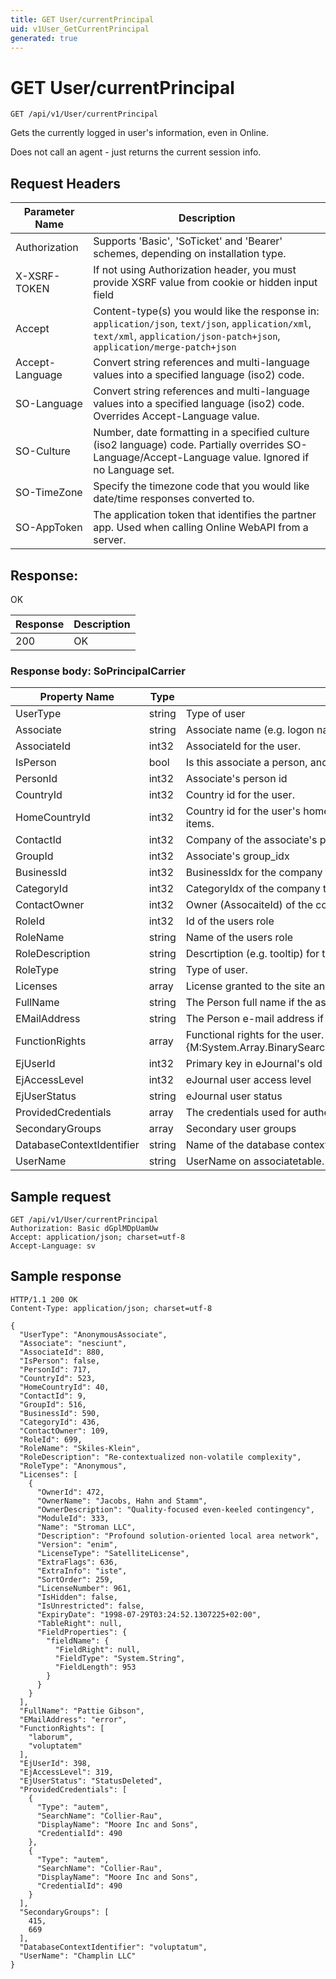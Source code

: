 ```yaml
---
title: GET User/currentPrincipal
uid: v1User_GetCurrentPrincipal
generated: true
---
```


# GET User/currentPrincipal

```http
GET /api/v1/User/currentPrincipal
```

Gets the currently logged in user's information, even in Online.


Does not call an agent - just returns the current session info.







## Request Headers

| Parameter Name | Description |
|----------------|-------------|
| Authorization  | Supports 'Basic', 'SoTicket' and 'Bearer' schemes, depending on installation type. |
| X-XSRF-TOKEN   | If not using Authorization header, you must provide XSRF value from cookie or hidden input field |
| Accept         | Content-type(s) you would like the response in: `application/json`, `text/json`, `application/xml`, `text/xml`, `application/json-patch+json`, `application/merge-patch+json` |
| Accept-Language | Convert string references and multi-language values into a specified language (iso2) code. |
| SO-Language | Convert string references and multi-language values into a specified language (iso2) code. Overrides Accept-Language value. |
| SO-Culture | Number, date formatting in a specified culture (iso2 language) code. Partially overrides SO-Language/Accept-Language value. Ignored if no Language set. |
| SO-TimeZone | Specify the timezone code that you would like date/time responses converted to. |
| SO-AppToken | The application token that identifies the partner app. Used when calling Online WebAPI from a server. |


## Response:

OK

| Response | Description |
|----------------|-------------|
| 200 | OK |

### Response body: SoPrincipalCarrier

| Property Name | Type |  Description |
|----------------|------|--------------|
| UserType | string | Type of user |
| Associate | string | Associate name (e.g. logon name) for the user |
| AssociateId | int32 | AssociateId for the user. |
| IsPerson | bool | Is this associate a person, and not a resource? |
| PersonId | int32 | Associate's person id |
| CountryId | int32 | Country id for the user. |
| HomeCountryId | int32 | Country id for the user's home country.  This is the default country id when creating new items. |
| ContactId | int32 | Company of the associate's person |
| GroupId | int32 | Associate's group_idx |
| BusinessId | int32 | BusinessIdx for the company that the user belongs to. |
| CategoryId | int32 | CategoryIdx of the company that the user belongs to. |
| ContactOwner | int32 | Owner (AssocaiteId) of the company that the user belongs to. |
| RoleId | int32 | Id of the users role |
| RoleName | string | Name of the users role |
| RoleDescription | string | Descrtiption (e.g. tooltip) for the users role |
| RoleType | string | Type of user. |
| Licenses | array | License granted to the site and user. |
| FullName | string | The Person full name if the associate is a person. Use IsPerson to check |
| EMailAddress | string | The Person e-mail address if the associate is a person. Use IsPerson to check |
| FunctionRights | array | Functional rights for the user.  This array is sorted so a lookup can be performed using {M:System.Array.BinarySearch(System.Array,System.Int32,System.Int32,System.Object)}. |
| EjUserId | int32 | Primary key in eJournal's old user table. |
| EjAccessLevel | int32 | eJournal user access level |
| EjUserStatus | string | eJournal user status |
| ProvidedCredentials | array | The credentials used for authenticating this user. |
| SecondaryGroups | array | Secondary user groups |
| DatabaseContextIdentifier | string | Name of the database context |
| UserName | string | UserName on associatetable. Same as SuperId from Online |

## Sample request

```http!
GET /api/v1/User/currentPrincipal
Authorization: Basic dGplMDpUamUw
Accept: application/json; charset=utf-8
Accept-Language: sv
```

## Sample response

```http_
HTTP/1.1 200 OK
Content-Type: application/json; charset=utf-8

{
  "UserType": "AnonymousAssociate",
  "Associate": "nesciunt",
  "AssociateId": 880,
  "IsPerson": false,
  "PersonId": 717,
  "CountryId": 523,
  "HomeCountryId": 40,
  "ContactId": 9,
  "GroupId": 516,
  "BusinessId": 590,
  "CategoryId": 436,
  "ContactOwner": 109,
  "RoleId": 699,
  "RoleName": "Skiles-Klein",
  "RoleDescription": "Re-contextualized non-volatile complexity",
  "RoleType": "Anonymous",
  "Licenses": [
    {
      "OwnerId": 472,
      "OwnerName": "Jacobs, Hahn and Stamm",
      "OwnerDescription": "Quality-focused even-keeled contingency",
      "ModuleId": 333,
      "Name": "Stroman LLC",
      "Description": "Profound solution-oriented local area network",
      "Version": "enim",
      "LicenseType": "SatelliteLicense",
      "ExtraFlags": 636,
      "ExtraInfo": "iste",
      "SortOrder": 259,
      "LicenseNumber": 961,
      "IsHidden": false,
      "IsUnrestricted": false,
      "ExpiryDate": "1998-07-29T03:24:52.1307225+02:00",
      "TableRight": null,
      "FieldProperties": {
        "fieldName": {
          "FieldRight": null,
          "FieldType": "System.String",
          "FieldLength": 953
        }
      }
    }
  ],
  "FullName": "Pattie Gibson",
  "EMailAddress": "error",
  "FunctionRights": [
    "laborum",
    "voluptatem"
  ],
  "EjUserId": 398,
  "EjAccessLevel": 319,
  "EjUserStatus": "StatusDeleted",
  "ProvidedCredentials": [
    {
      "Type": "autem",
      "SearchName": "Collier-Rau",
      "DisplayName": "Moore Inc and Sons",
      "CredentialId": 490
    },
    {
      "Type": "autem",
      "SearchName": "Collier-Rau",
      "DisplayName": "Moore Inc and Sons",
      "CredentialId": 490
    }
  ],
  "SecondaryGroups": [
    415,
    669
  ],
  "DatabaseContextIdentifier": "voluptatum",
  "UserName": "Champlin LLC"
}
```